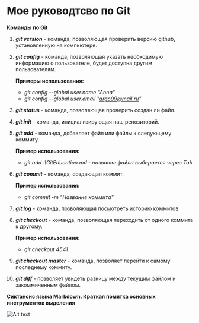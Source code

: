 # Мое руководтсво по Git

**Команды по Git**

1. **_git version_** - команда, позволяющая проверить версию github, установленную на компьютере.
2. **_git config_** - команда, позволяющая указать необходимую информацию о пользователе, будет доступна другим пользователям. 

    **Примеры использования:**

    * _git config --global user.name "Anna"_
    * _git config --global user.email "argo99@mail.ru"_
3. **_git status_** - команда, позволяющая проверить создан ли файл.
4. **_git init_** - команда, инициализирующая наш репозиторий.
5. **_git add_** - команда, добавляет файл или файлы к следующему коммиту. 

    **Пример использования:**

    * _git add .\GitEducation.md - название файла выбирается через Tab_
6. **_git commit_** - команда, создающая коммит.


    **Пример использования:**

    * _git commit -m "Название коммита"_
7. **_git log_** - команда, позволяющая посмотреть историю коммитов
8. **_git checkout_** - команда, позволяющая переходить от одного коммита к другому.

    **Пример использования:**

    * _git checkout 4541_
9. **_git checkout master_** - команда, позволяет перейти к самому последнему коммиту.
10. **_git diff_** - позволяет увидеть разницу между текущим файлом и закоммиченным файлом.

**Сиктансис языка Markdown. Краткая помятка основных инструментов выделения**

![Alt text](image.png)
